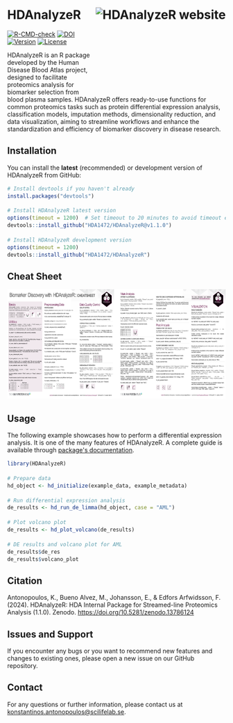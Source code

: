 # HDAnalyzeR <a href="https://hda1472.github.io/HDAnalyzeR"><img src="man/figures/logo.png" align="right" height="200" alt="HDAnalyzeR website" /></a>

[![R-CMD-check](https://github.com/HDA1472/HDAnalyzeR/actions/workflows/R-CMD-check.yaml/badge.svg)](https://github.com/HDA1472/HDAnalyzeR/actions/workflows/R-CMD-check.yaml)
[![DOI](https://zenodo.org/badge/DOI/10.5281/zenodo.13786124.svg)](https://doi.org/10.5281/zenodo.13786124)
[![Version](https://img.shields.io/badge/Version-1.1.0-purple)](https://github.com/HDA1472/HDAnalyzeR) 
[![License](https://img.shields.io/badge/license-Apache2.0-yellow)](https://github.com/HDA1472/HDAnalyzeR/blob/main/LICENSE.md)

HDAnalyzeR is an R package developed by the Human Disease Blood Atlas project, designed to facilitate proteomics analysis for biomarker selection from blood plasma samples. HDAnalyzeR offers ready-to-use functions for common proteomics tasks such as protein differential expression analysis, classification models, imputation methods, dimensionality reduction, and data visualization, aiming to streamline workflows and enhance the standardization and efficiency of biomarker discovery in disease research.

## Installation

You can install the **latest** (recommended) or development version of HDAnalyzeR from GitHub:

``` r
# Install devtools if you haven't already
install.packages("devtools")

# Install HDAnalyzeR latest version
options(timeout = 1200)  # Set timeout to 20 minutes to avoid timeout errors
devtools::install_github("HDA1472/HDAnalyzeR@v1.1.0")

# Install HDAnalyzeR development version
options(timeout = 1200)
devtools::install_github("HDA1472/HDAnalyzeR")
```

## Cheat Sheet

<a href="https://github.com/HDA1472/HDAnalyzeR/blob/main/cheatsheet/hdanalyzer_cheat-sheet.pdf"><img src="cheatsheet/hdanalyzer_cheat-sheet.png" width="630" height="252"/></a>

## Usage

The following example showcases how to perform a differential expression analysis. It is one of the many features of HDAnalyzeR. A complete guide is available through [package's documentation](https://hda1472.github.io/HDAnalyzeR/).

``` r
library(HDAnalyzeR)

# Prepare data
hd_object <- hd_initialize(example_data, example_metadata)

# Run differential expression analysis
de_results <- hd_run_de_limma(hd_object, case = "AML")

# Plot volcano plot
de_results <- hd_plot_volcano(de_results)

# DE results and volcano plot for AML
de_results$de_res
de_results$volcano_plot
```

## Citation

Antonopoulos, K., Bueno Alvez, M., Johansson, E., & Edfors Arfwidsson, F. (2024). HDAnalyzeR: HDA Internal Package for Streamed-line Proteomics Analysis (1.1.0). Zenodo. https://doi.org/10.5281/zenodo.13786124

## Issues and Support

If you encounter any bugs or you want to recommend new features and changes to existing ones, please open a new issue on our GitHub repository.

## Contact

For any questions or further information, please contact us at [konstantinos.antonopoulos@scilifelab.se](mailto:konstantinos.antonopoulos@scilifelab.se).
